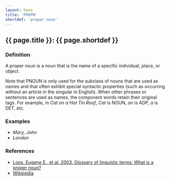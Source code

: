 ```yaml
---
layout: base
title: 'PROPN'
shortdef: 'proper noun'
---
```


## {{ page.title }}: {{ page.shortdef }}

### Definition

A proper noun is a noun that is the name of a specific individual, place, or object.

Note that PNOUN is only used for the subclass of nouns that are used as names and that often exhibit special syntactic properties (such as occurring without an article in the singular in English). When other phrases or sentences are used as names, the component words retain their original tags. For example, in _Cat on a Hot Tin Roof_, _Cat_ is NOUN, _on_ is ADP, _a_ is DET, etc.

### Examples

 - _Mary, John_
 - _London_

### References

* <a href="http://www-01.sil.org/linguistics/GlossaryOfLinguisticTerms/WhatIsAProperNoun.htm">Loos, Eugene E., et al. 2003. Glossary of linguistic terms: What is a proper noun?</a>
* <a href="http://en.wikipedia.org/wiki/Proper_noun">Wikipedia</a>
